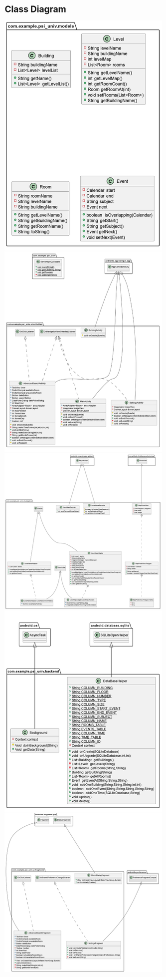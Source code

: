# Class Diagram

![](documents/PNG/diagram_models.png)
![](documents/PNG/diagram_activities.png)
![](documents/PNG/diagram_adapters.png)
![](documents/PNG/diagram_backend.png)
![](documents/PNG/diagram_fragments.png)
